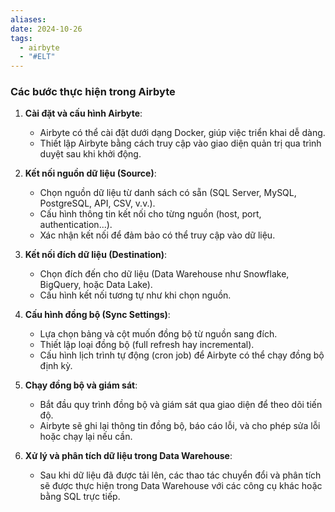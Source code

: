 ```yaml
---
aliases: 
date: 2024-10-26
tags:
  - airbyte
  - "#ELT"
---
```

### Các bước thực hiện trong Airbyte

1. **Cài đặt và cấu hình Airbyte**:
    
    - Airbyte có thể cài đặt dưới dạng Docker, giúp việc triển khai dễ dàng.
    - Thiết lập Airbyte bằng cách truy cập vào giao diện quản trị qua trình duyệt sau khi khởi động.
2. **Kết nối nguồn dữ liệu (Source)**:
    
    - Chọn nguồn dữ liệu từ danh sách có sẵn (SQL Server, MySQL, PostgreSQL, API, CSV, v.v.).
    - Cấu hình thông tin kết nối cho từng nguồn (host, port, authentication...).
    - Xác nhận kết nối để đảm bảo có thể truy cập vào dữ liệu.
3. **Kết nối đích dữ liệu (Destination)**:
    
    - Chọn đích đến cho dữ liệu (Data Warehouse như Snowflake, BigQuery, hoặc Data Lake).
    - Cấu hình kết nối tương tự như khi chọn nguồn.
4. **Cấu hình đồng bộ (Sync Settings)**:
    
    - Lựa chọn bảng và cột muốn đồng bộ từ nguồn sang đích.
    - Thiết lập loại đồng bộ (full refresh hay incremental).
    - Cấu hình lịch trình tự động (cron job) để Airbyte có thể chạy đồng bộ định kỳ.
5. **Chạy đồng bộ và giám sát**:
    
    - Bắt đầu quy trình đồng bộ và giám sát qua giao diện để theo dõi tiến độ.
    - Airbyte sẽ ghi lại thông tin đồng bộ, báo cáo lỗi, và cho phép sửa lỗi hoặc chạy lại nếu cần.
6. **Xử lý và phân tích dữ liệu trong Data Warehouse**:
    
    - Sau khi dữ liệu đã được tải lên, các thao tác chuyển đổi và phân tích sẽ được thực hiện trong Data Warehouse với các công cụ khác hoặc bằng SQL trực tiếp.